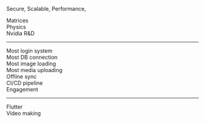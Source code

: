 Secure, Scalable, Performance, 

Matrices  
Physics  
Nvidia R&D  

---

Most login system  
Most DB connection  
Most image loading  
Most media uploading  
Offline sync  
CI/CD pipeline  
Engagement  

---

Flutter  
Video making





